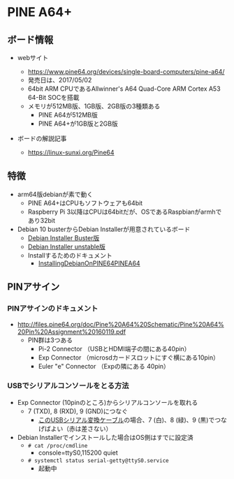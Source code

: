 
# PINE A64+

## ボード情報

- webサイト
  - https://www.pine64.org/devices/single-board-computers/pine-a64/
  - 発売日は、2017/05/02
  - 64bit ARM CPUであるAllwinner's A64 Quad-Core ARM Cortex A53 64-Bit SOCを搭載
  - メモリが512MB版、1GB版、2GB版の3種類ある
    - PINE A64が512MB版
    - PINE A64+が1GB版と2GB版

- ボードの解説記事
  - https://linux-sunxi.org/Pine64

## 特徴

- arm64版debianが素で動く
  - PINE A64+はCPUもソフトウェアも64bit
  - Raspberry Pi 3以降はCPUは64bitだが、OSであるRaspbianがarmhであり32bit
- Debian 10 busterからDebian Installerが用意されているボード
  - [Debian Installer Buster版](http://ftp.debian.org/debian/dists/buster/main/installer-arm64/current/images/u-boot/pine64_plus.img.gz)
  - [Debian Installer unstable版](https://d-i.debian.org/daily-images/arm64/daily/u-boot/pine64_plus.img.gz)
  - Installするためのドキュメント
    - [InstallingDebianOnPINE64PINEA64](https://wiki.debian.org/InstallingDebianOn/PINE64/PINEA64)

## PINアサイン

### PINアサインのドキュメント

- http://files.pine64.org/doc/Pine%20A64%20Schematic/Pine%20A64%20Pin%20Assignment%20160119.pdf
  - PIN群は3つある
    - Pi-2 Connector （USBとHDMI端子の間にある40pin）
    - Exp Connector （microsdカードスロットにすぐ横にある10pin）
    - Euler "e" Connector （Expの隣にある 40pin）

### USBでシリアルコンソールをとる方法

- Exp Connector (10pinのところ)からシリアルコンソールを取れる
  - 7 (TXD), 8 (RXD), 9 (GND)につなぐ
    - [このUSBシリアル変換ケーブル](https://www.switch-science.com/catalog/1196/)の場合、7 (白)、8 (緑)、9 (黒)でつなげばよい（赤は差さない）
- Debian Installerでインストールした場合はOS側はすでに設定済
  - `# cat /proc/cmdline`
    - console=ttyS0,115200 quiet
  - `# systemctl status serial-getty@ttyS0.service`
    - 起動中
